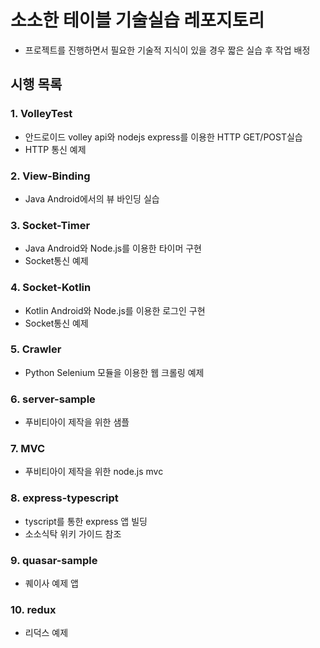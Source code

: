 # 소소한 테이블 기술실습 레포지토리
- 프로젝트를 진행하면서 필요한 기술적 지식이 있을 경우 짧은 실습 후 작업 배정

## 시행 목록

### 1. VolleyTest
- 안드로이드 volley api와 nodejs express를 이용한 HTTP GET/POST실습
- HTTP 통신 예제

### 2. View-Binding
- Java Android에서의 뷰 바인딩 실습

### 3. Socket-Timer
- Java Android와 Node.js를 이용한 타이머 구현
- Socket통신 예제

### 4. Socket-Kotlin
- Kotlin Android와 Node.js를 이용한 로그인 구현
- Socket통신 예제

### 5. Crawler
- Python Selenium 모듈을 이용한 웹 크롤링 예제

### 6. server-sample
- 푸비티아이 제작을 위한 샘플 

### 7. MVC
- 푸비티아이 제작을 위한 node.js mvc 

### 8. express-typescript
- tyscript를 통한 express 앱 빌딩
- 소소식탁 위키 가이드 참조

### 9. quasar-sample
- 퀘이사 예제 앱

### 10. redux
- 리덕스 예제 
